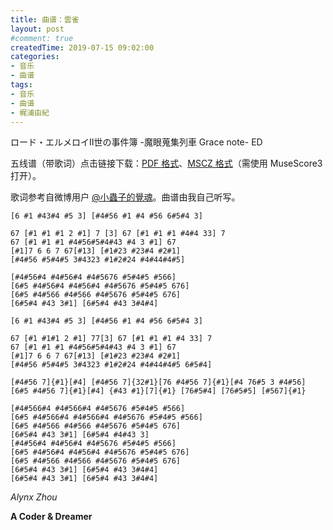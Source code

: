 ```yaml
---
title: 曲谱：雲雀
layout: post
#comment: true
createdTime: 2019-07-15 09:02:00
categories:
- 音乐
- 曲谱
tags:
- 音乐
- 曲谱
- 梶浦由紀
---
```

ロード・エルメロイⅡ世の事件簿 -魔眼蒐集列車 Grace note- ED

五线谱（带歌词）点击链接下载：[PDF 格式](./hibari.pdf)、[MSCZ 格式](./hibari.mscz)（需使用 MuseScore3 打开）。

歌词参考自微博用户 [@小蟲子的覺魂](https://weibo.com/u/5699383914)。曲谱由我自己听写。

<!--more-->

```
[6 #1 #43#4 #5 3] [#4#56 #1 #4 #56 6#5#4 3]

67 [#1 #1 #1 2 #1] 7 [3] 67 [#1 #1 #1 #4#4 33] 7
67 [#1 #1 #1 #4#56#5#4#43 #4 3 #1] 67
[#1]7 6 6 7 67[#13] [#1#23 #23#4 #2#1]
[#4#56 #5#4#5 3#4323 #1#2#24 #4#44#4#5]

[#4#56#4 #4#56#4 #4#5676 #5#4#5 #566]
[6#5 #4#56#4 #4#56#4 #4#5676 #5#4#5 676]
[6#5 #4#566 #4#566 #4#5676 #5#4#5 676]
[6#5#4 #43 3#1] [6#5#4 #43 3#4#4]

[6 #1 #43#4 #5 3] [#4#56 #1 #4 #56 6#5#4 3]

67 [#1 #1#1 2 #1] 77[3] 67 [#1 #1 #1 #4 33] 7
67 [#1 #1 #1 #4#56#5#4#43 #4 3 #1] 67
[#1]7 6 6 7 67[#13] [#1#23 #23#4 #2#1]
[#4#56 #5#4#5 3#4323 #1#2#24 #4#44#4#5 6#5#4]

[#4#56 7]{#1}[#4] [#4#56 7]{32#1}[76 #4#56 7]{#1}[#4 76#5 3 #4#56]
[6#5 #4#56 7]{#1}[#4] {#43 #1}[7]{#1} [76#5#4] [76#5#5] [#567]{#1}

[#4#566#4 #4#566#4 #4#5676 #5#4#5 #566]
[6#5 #4#566#4 #4#566#4 #4#5676 #5#4#5 #566]
[6#5 #4#566 #4#566 #4#5676 #5#4#5 676]
[6#5#4 #43 3#1] [6#5#4 #4#43 3]
[#4#56#4 #4#56#4 #4#5676 #5#4#5 #566]
[6#5 #4#56#4 #4#56#4 #4#5676 #5#4#5 676]
[6#5 #4#566 #4#566 #4#5676 #5#4#5 676]
[6#5#4 #43 3#1] [6#5#4 #43 3#4#4]
[6#5#4 #43 3#1] [6#5#4 #43 3#4#4]
```

*Alynx Zhou*

**A Coder & Dreamer**

